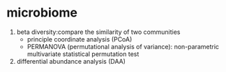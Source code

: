 # microbiome
1. beta diversity:compare the similarity of two communities
   - principle coordinate analysis (PCoA)
   - PERMANOVA (permutational analysis of variance): non-parametric multivariate statistical permutation test
2. differential abundance analysis (DAA)
